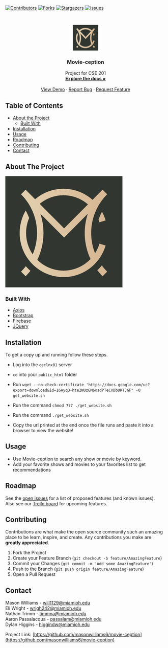 <!--
*** Thanks for checking out this README Template. If you have a suggestion that would
*** make this better, please fork the repo and create a pull request or simply open
*** an issue with the tag "enhancement".
*** Thanks again! Now go create something AMAZING! :D
***
***
***
*** To avoid retyping too much info. Do a search and replace for the following:
*** github_username, repo_name, twitter_handle, email
-->





<!-- PROJECT SHIELDS -->
<!--
*** I'm using markdown "reference style" links for readability.
*** Reference links are enclosed in brackets [ ] instead of parentheses ( ).
*** See the bottom of this document for the declaration of the reference variables
*** for contributors-url, forks-url, etc. This is an optional, concise syntax you may use.
*** https://www.markdownguide.org/basic-syntax/#reference-style-links
-->
[![Contributors][contributors-shield]][contributors-url]
[![Forks][forks-shield]][forks-url]
[![Stargazers][stars-shield]][stars-url]
[![Issues][issues-shield]][issues-url]



<!-- PROJECT LOGO -->
<br />
<p align="center">
  <a href="https://github.com/masonwilliams6/movie-ception">
    <img src="Application/images/logo.jpg" alt="Logo" width="80" height="80">
  </a>

  <h3 align="center">Movie-ception</h3>

  <p align="center">
    Project for CSE 201
    <br />
    <a href="https://github.com/masonwilliams6/movie-ception"><strong>Explore the docs »</strong></a>
    <br />
    <br />
    <a href="http://ceclnx01.cec.miamioh.edu/~will1129/movie-ception/master/">View Demo</a>
    ·
    <a href="https://github.com/masonwilliams6/movie-ception/issues">Report Bug</a>
    ·
    <a href="https://github.com/masonwilliams6/movie-ception/issues">Request Feature</a>
  </p>
</p>



<!-- TABLE OF CONTENTS -->
## Table of Contents

* [About the Project](#about-the-project)
  * [Built With](#built-with)
* [Installation](#installation)
* [Usage](#usage)
* [Roadmap](#roadmap)
* [Contributing](#contributing)
* [Contact](#contact)



<!-- ABOUT THE PROJECT -->
## About The Project

[![Product Name Screen Shot][product-screenshot]](http://ceclnx01.cec.miamioh.edu/~will1129/movie-ception/master/)


### Built With

* [Axios](https://www.npmjs.com/package/axios)
* [Bootstrap](https://getbootstrap.com/)
* [Firebase](https://firebase.google.com/)
* [JQuery](https://jquery.com/)



<!-- GETTING STARTED -->
## Installation

To get a copy up and running follow these steps.

- Log into the `ceclnx01` server

- `cd` into your `public_html` folder
- Run `wget --no-check-certificate 'https://docs.google.com/uc?export=download&id=16AyqQ-hte2WUzGM6oadPTeCVDbURTJGP' -O get_website.sh`
- Run the command `chmod 777 ./get_website.sh`
- Run the command `./get_website.sh`
- Copy the url printed at the end once the file runs and paste it into a browser to view the website!

<!-- USAGE EXAMPLES -->
## Usage

- Use Movie-ception to search any show or movie by keyword.
- Add your favorite shows and movies to your favorites list to get recommendations



<!-- ROADMAP -->
## Roadmap

See the [open issues](https://github.com/masonwilliams6/movie-ception/issues) for a list of proposed features (and known issues).  
Also see our [Trello board](https://trello.com/b/JArc8qQU/movie-ception) for upcoming features.



<!-- CONTRIBUTING -->
## Contributing

Contributions are what make the open source community such an amazing place to be learn, inspire, and create. Any contributions you make are **greatly appreciated**.

1. Fork the Project
2. Create your Feature Branch (`git checkout -b feature/AmazingFeature`)
3. Commit your Changes (`git commit -m 'Add some AmazingFeature'`)
4. Push to the Branch (`git push origin feature/AmazingFeature`)
5. Open a Pull Request


<!-- CONTACT -->
## Contact

Mason Williams - will1129@miamioh.edu  
Eli Wright - wrigh242@miamioh.edu  
Nathan Trimm - timmna@miamioh.edu  
Aaron Passalacqua - passalam@miamioh.edu  
Dylan Higgins - higgindw@miamioh.edu  


Project Link: [https://github.com/masonwilliams6/movie-ception](https://github.com/masonwilliams6/movie-ception)


<!-- MARKDOWN LINKS & IMAGES -->
<!-- https://www.markdownguide.org/basic-syntax/#reference-style-links -->
[contributors-shield]: https://img.shields.io/github/contributors/masonwilliams6/Movie-ception.svg?style=flat-square
[contributors-url]: https://github.com/masonwilliams6/Movie-ception/graphs/contributors
[forks-shield]: https://img.shields.io/github/forks/masonwilliams6/Movie-ception.svg?style=flat-square
[forks-url]: https://github.com/masonwilliams6/Movie-ception/network/members
[stars-shield]: https://img.shields.io/github/stars/masonwilliams6/Movie-ception.svg?style=flat-square
[stars-url]: https://github.com/masonwilliams6/Movie-ception/stargazers
[issues-shield]: https://img.shields.io/github/issues/masonwilliams6/Movie-ception.svg?style=flat-square
[issues-url]: https://github.com/masonwilliams6/Movie-ception/issues
[license-shield]: https://img.shields.io/github/license/masonwilliams6/Movie-ception.svg?style=flat-square
[license-url]: https://github.com/masonwilliams6/Movie-ception.svg/blob/master/LICENSE.txt
[linkedin-shield]: https://img.shields.io/badge/-LinkedIn-black.svg?style=flat-square&logo=linkedin&colorB=555
[linkedin-url]: https://linkedin.com/in/github_username
[product-screenshot]: Application/images/logo.jpg
